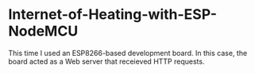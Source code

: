 # Internet-of-Heating-with-ESP-NodeMCU

This time I used an ESP8266-based development board. In this case, the board acted as a Web server that receieved HTTP requests. 
